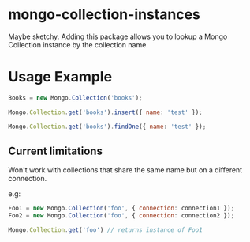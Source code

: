 mongo-collection-instances
===============

Maybe sketchy. Adding this package allows you to lookup a Mongo Collection instance by the collection name.

# Usage Example

```js
Books = new Mongo.Collection('books');

Mongo.Collection.get('books').insert({ name: 'test' });

Mongo.Collection.get('books').findOne({ name: 'test' });
```

## Current limitations

Won't work with collections that share the same name but on a different connection.

e.g:

```js
Foo1 = new Mongo.Collection('foo', { connection: connection1 });
Foo2 = new Mongo.Collection('foo', { connection: connection2 });

Mongo.Collection.get('foo') // returns instance of Foo1
```
